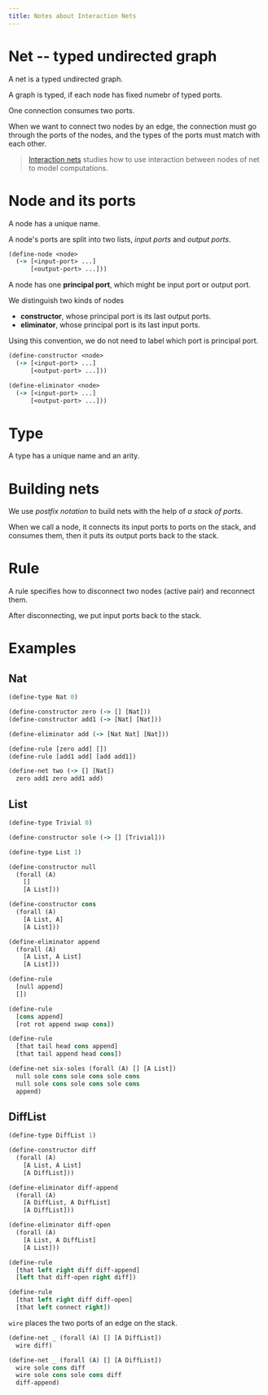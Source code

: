 ```yaml
---
title: Notes about Interaction Nets
---
```


# Net -- typed undirected graph

A net is a typed undirected graph.

A graph is typed, if each node has fixed numebr of typed ports.

One connection consumes two ports.

When we want to connect two nodes by an edge,
the connection must go through the ports of the nodes,
and the types of the ports must match with each other.

> [Interaction nets](https://en.wikipedia.org/wiki/Interaction_nets)
> studies how to use interaction
> between nodes of net
> to model computations.

# Node and its ports

A node has a unique name.

A node's ports are split into two lists,
_input ports_ and _output ports_.

```clojure
(define-node <node>
  (-> [<input-port> ...]
      [<output-port> ...]))
```

A node has one **principal port**,
which might be input port or output port.

We distinguish two kinds of nodes

- **constructor**, whose principal port is its last output ports.
- **eliminator**, whose principal port is its last input ports.

Using this convention,
we do not need to label
which port is principal port.

```clojure
(define-constructor <node>
  (-> [<input-port> ...]
      [<output-port> ...]))

(define-eliminator <node>
  (-> [<input-port> ...]
      [<output-port> ...]))
```

# Type

A type has a unique name and an arity.

# Building nets

We use *postfix notation* to build nets
with the help of *a stack of ports*.

When we call a node,
it connects its input ports to ports on the stack,
and consumes them,
then it puts its output ports back to the stack.

# Rule

A rule specifies
how to disconnect two nodes (active pair)
and reconnect them.

After disconnecting, we put input ports back to the stack.

# Examples

## Nat

```clojure
(define-type Nat 0)

(define-constructor zero (-> [] [Nat]))
(define-constructor add1 (-> [Nat] [Nat]))

(define-eliminator add (-> [Nat Nat] [Nat]))

(define-rule [zero add] [])
(define-rule [add1 add] [add add1])

(define-net two (-> [] [Nat])
  zero add1 zero add1 add)
```

## List

```clojure
(define-type Trivial 0)

(define-constructor sole (-> [] [Trivial]))

(define-type List 1)

(define-constructor null
  (forall (A)
    []
    [A List]))

(define-constructor cons
  (forall (A)
    [A List, A]
    [A List]))

(define-eliminator append
  (forall (A)
    [A List, A List]
    [A List]))

(define-rule
  [null append]
  [])

(define-rule
  [cons append]
  [rot rot append swap cons])

(define-rule
  [that tail head cons append]
  [that tail append head cons])

(define-net six-soles (forall (A) [] [A List])
  null sole cons sole cons sole cons
  null sole cons sole cons sole cons
  append)
```

## DiffList

```clojure
(define-type DiffList 1)

(define-constructor diff
  (forall (A)
    [A List, A List]
    [A DiffList]))

(define-eliminator diff-append
  (forall (A)
    [A DiffList, A DiffList]
    [A DiffList]))

(define-eliminator diff-open
  (forall (A)
    [A List, A DiffList]
    [A List]))

(define-rule
  [that left right diff diff-append]
  [left that diff-open right diff])

(define-rule
  [that left right diff diff-open]
  [that left connect right])
```

`wire` places the two ports of an edge on the stack.

```clojure
(define-net _ (forall (A) [] [A DiffList])
  wire diff)

(define-net _ (forall (A) [] [A DiffList])
  wire sole cons diff
  wire sole cons sole cons diff
  diff-append)
```
